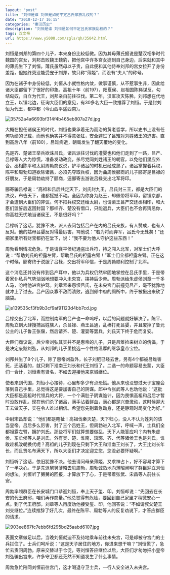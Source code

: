 ```yaml
---
layout: "post"
title: "刘恒是谁 刘恒是如何平定吕氏家族乱权的？"
date: "2018-12-17 16:15"
categories: "秦汉历史"
description: "刘恒是谁 刘恒是如何平定吕氏家族乱权的？"
tags: 汉文帝
url: https://www.y5000.com/zgls/qh/35042.html
---
```






刘恒是刘邦的第四个儿子，本来身份比较低微。因为其母薄氏据说是楚汉相争时代魏国的宫女，刘邦击败魏王魏豹，把他宫中许多宫女掳到自己身边，后来就和其中的薄氏生下了刘恒。薄氏虽然母以子贵，自此便和其他侍奉刘邦的宫女拉开了身份差距，但她终究没能受宠于刘邦，故只称“薄姬”，而没有“夫人”的称号。

因为在诸子中身份较低，刘恒从小就性格内敛，做事谨慎，从不惹事生非，因此给诸大臣都留下了很好的印象。高祖十年（前197），阳夏侯、赵相国陈豨谋反，勾结匈奴，自立为代王，刘邦亲自前往征伐。第二年，汉军攻灭陈豨，刘邦想在代地立王，以镇北边，征询大臣们的意见，有30多名大臣一致推荐了刘恒。于是封刘恒为代王，都中都（今山西平遥西南）。

![35752a4a6693bf314f4b465eb807a27d.jpg](https://img.y5000.com/uploads/allimg/181018/35752a4a6693bf314f4b465eb807a27d.jpg)

大概在担任诸侯王的时代，刘恒也秉承着无为而治的黄老哲学，所以史书上没有任何功绩的记载，而他也确实并不得意张狂，安全避过了吕雉对刘姓诸王的迫害。直到高后八年（前180），吕雉病逝，朝局发生了翻天覆地的变化。

先是齐、楚诸王举兵欲诛吕氏，诸吕派往讨伐的灌婴也和他们走到了一路，吕产、吕禄等人大为惊慌，准备发动政变，杀尽党同刘姓诸王的朝官，以免他们里应外合。丞相陈平和太尉周勃商议说，铲平诸吕的时机已经成熟了。诸吕掌握着兵权，陈平和周勃知道欲除诸吕，必须先夺取兵权，因为曲周侯郦商的儿子郦寄是吕禄的好朋友，于是周勃劫持了郦商，逼郦寄去游说吕禄交出北军将印。

郦寄骗吕禄说：“高祖和吕后共定天下，刘氏封九王，吕氏封三王，都是大臣们的决议，布告天下，谁都摇撼不动。全因为你身为赵王，却佩带将军印，留镇京都，才会遭到大臣们的非议。何不把兵权交还给太尉，也请梁王吕产交还丞相印，和大臣们盟誓后返回封国？那样齐、楚没有借口，只能退兵，大臣们也不会再猜忌你，你高枕无忧地当诸侯王，不是很好吗？”

吕禄听了这话，犹豫不决，派人去问包括吕产在内的吕氏亲族，有人赞成，也有人反对。他的姑母吕媭反对得最厉害，骂他说：“若为将而弃军，吕氏今无处矣！”还把家里所有财宝都扔在堂下，说：“我不要为他人守护这些东西！”

周勃看到情况危急，于是请襄平侯纪通盗出兵符，持之闯入北军，对军士们大呼说：“帮助刘氏的袒露左臂，帮助吕氏的袒露右臂！”军士们全都袒露左臂。正在这个时候，郦寄终于说服了吕禄，交出将军印信，于是周勃顺利控制了北军。

这个消息还并没有传到吕产耳中，他以为兵权仍然牢固地掌控在吕氏手里，于是带着家仆私兵气势汹汹地想要冲入未央宫，挟持后少帝。周勃派给朱虚侯刘章一千多人马，吩咐他进宫护驾。刘章素来怨恨吕氏，在未央宫门前撞见吕产，毫不犹豫地就冲上了过去。吕产因众寡不敌而溃败，逃到郎中府的厕所中，终于被揪出来砍了脑袋。

![e139535cf3fb9b3cf9af91123d4bb7cd.jpg](https://img.y5000.com/uploads/allimg/181018/e139535cf3fb9b3cf9af91123d4bb7cd.jpg)

吕禄交出了北军，而控制南军的吕产也一命呜呼，以后的问题就好解决了。陈平、周勃立刻大肆搜捕吕姓族人，杀吕禄、燕王吕通，乱棒打死吕媭，并且废掉了鲁元公主的儿子鲁王张偃，然后请齐、楚、灌婴等罢兵，刘氏天下终于危而复安。

大臣们商议说，后少帝刘弘其实并不是惠帝的儿子，只是吕雉捡来树立的傀儡，于是决定废黜刘弘，从刘邦的儿子里挑选一个性格温厚的继承皇帝宝位。

刘邦共生了8个儿子，除了惠帝刘盈外，长子刘肥已经去世，另有4个都被吕雉害死，还活着的，就只剩下淮南王刘长和代王刘恒了。二选一的命题容易去蒙，大臣们一合计，刘恒素有贤名，不如去迎接他来京城继位。

使者来到代国，刘恒小心接待，心里却多少有点恐慌。他从来也没想过天子宝座会落到自己手里，总觉得这是要加害自己的阴谋。郎中令张武等人也劝他说：“这批大臣都是高祖时代领兵的大将，一个个满肚子阴谋诡计，因为畏惧高祖和吕后才暂时没敢作乱。现在他们杀了诸吕，满手沾着鲜血，满心都是兴奋激动，这时候迎大王去做天子，实在令人难以相信。希望您先别着急动身，还是静观时局变化为好。”

中尉宋昌却说：“他们都是瞎扯！高祖伐秦灭楚，天下归心，没人不认为姓刘的该当皇帝。吕后多么厉害，封了三个吕姓王，但周勃进入北军，呼喊一声，士兵们全都袒露左臂，拥护刘氏。那些将军们就算想要做乱，天下人能答应吗？内有朱虚侯、东牟侯等人是刘氏，外有吴、楚、淮南、琅琊、齐、代等诸侯王也是刘氏，谁敢趁机改朝换代呢？高祖的儿子到现在只剩下大王和淮南王刘长了，大王比刘长年长，而且贤名布满天下，所以大臣们才决定迎立您，您没必要怀疑啊。”

刘恒听了这话，依旧犹豫不决。他去请问母亲薄姬，又求神占卜，好不容易才算下了一半决心。于是先派舅舅薄昭去见周勃，周勃诚恳地向薄昭阐明了群臣迎立刘恒的想法。刘恒听了舅舅的回报，才算放下了心，于是带着张武、宋昌等人前往长安。

周勃率领群臣在长安城门口恭迎刘恒，奉上天子玺、印。刘恒却说：“先回去在长安的代王府邸，咱们再作商量。”他总觉得有危险，要回到自己家里才稍微安心一点。到了代王府邸，刘章等人再度劝他接受玺、印，他回答说：“不如请叔父楚王刘交继位。”连续推辞了好几次。最终在陈平、周勃等人的反复劝说下，才答应群臣的请求。

![903ee867fc7ebb6fd295bd25aabd6107.jpg](https://img.y5000.com/uploads/allimg/181018/903ee867fc7ebb6fd295bd25aabd6107.jpg)

表面文章做足以后，当晚刘恒就迫不及待地乘车前往未央宫，可是却被守宫门的士兵拦住了。士兵们呵斥说：“这是天子居住的地方，你进来想干嘛？”刘恒慌了，急忙去责问周勃。原来交替过于仓促，等刘恒答应继位以后，大臣们才匆匆把小皇帝刘弘骗出宫来，许多守卫都还茫然不知道发生了什么事情。

周勃急忙陪同刘恒前往宫门，这才喝退守卫士兵，一行人安全进入未央宫。
